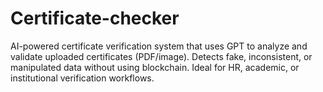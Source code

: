 # Certificate-checker
AI-powered certificate verification system that uses GPT to analyze and validate uploaded certificates (PDF/image). Detects fake, inconsistent, or manipulated data without using blockchain. Ideal for HR, academic, or institutional verification workflows.
